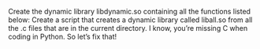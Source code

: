 Create the dynamic library libdynamic.so containing all the functions listed below:
Create a script that creates a dynamic library called liball.so from all the .c files that are in the current directory.
I know, you’re missing C when coding in Python. So let’s fix that!
